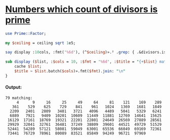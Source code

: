 [1]: https://rosettacode.org/wiki/Numbers_which_count_of_divisors_is_prime

# [Numbers which count of divisors is prime][1]

```perl
use Prime::Factor;
 
my $ceiling = ceiling sqrt 1e5;
 
say display :10cols, :fmt('%6d'), (^$ceiling)».² .grep: { .&divisors.is-prime };
 
sub display ($list, :$cols = 10, :$fmt = '%6d', :$title = "{+$list} matching:\n" )   {
    cache $list;
    $title ~ $list.batch($cols)».fmt($fmt).join: "\n"
}
```

#### Output:
```
79 matching:
     4      9     16     25     49     64     81    121    169    289
   361    529    625    729    841    961   1024   1369   1681   1849
  2209   2401   2809   3481   3721   4096   4489   5041   5329   6241
  6889   7921   9409  10201  10609  11449  11881  12769  14641  15625
 16129  17161  18769  19321  22201  22801  24649  26569  27889  28561
 29929  32041  32761  36481  37249  38809  39601  44521  49729  51529
 52441  54289  57121  58081  59049  63001  65536  66049  69169  72361
 73441  76729  78961  80089  83521  85849  94249  96721  97969
```
